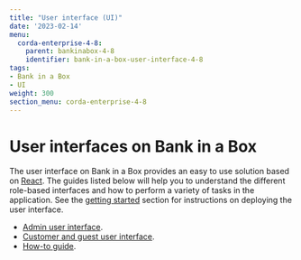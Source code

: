 ```yaml
---
title: "User interface (UI)"
date: '2023-02-14'
menu:
  corda-enterprise-4-8:
    parent: bankinabox-4-8
    identifier: bank-in-a-box-user-interface-4-8
tags:
- Bank in a Box
- UI
weight: 300
section_menu: corda-enterprise-4-8
---
```


# User interfaces on Bank in a Box

The user interface on Bank in a Box provides an easy to use solution based on [React](https://reactjs.org/). The guides listed below will help you to understand the different role-based interfaces and how to perform a variety of tasks in the application. See the [getting started](../getting-started.html#deployment) section for instructions on deploying the user interface.

* [Admin user interface](./admin-ui-guide.md).
* [Customer and guest user interface](./customer-ui-guide.md).
* [How-to guide](./how-to.md).
